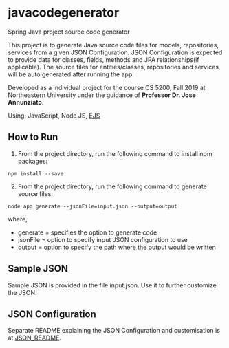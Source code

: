 # javacodegenerator

Spring Java project source code generator

This project is to generate Java source code files for models, repositories, services from a given JSON Configuration.
JSON Configuration is expected to provide data for classes, fields, methods and JPA relationships(if applicable). 
The source files for entities/classes, repositories and services will be auto generated after running the app.

Developed as a individual project for the course CS 5200, Fall 2019 at Northeastern University under the guidance of **Professor Dr. Jose Annunziato**. 

Using: JavaScript, Node JS, [EJS](https://ejs.co/)


## How to Run

1. From the project directory, run the following command to install npm packages:
```
npm install --save
```

2. From the project directory, run the following command to generate source files:
```
node app generate --jsonFile=input.json --output=output
```

where,
* generate = specifies the option to generate code
* jsonFile = option to specify input JSON configuration to use
* output = option to specify the path where the output would be written


## Sample JSON
Sample JSON is provided in the file input.json. Use it to further customize the JSON.

## JSON Configuration
Separate README explaining the JSON Configuration and customisation is at [JSON_README](https://github.com/siddhartht16/javacodegenerator/blob/master/JSON_README.md).
